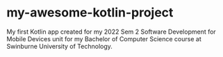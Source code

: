 # my-awesome-kotlin-project
My first Kotlin app created for my 2022 Sem 2 Software Development for Mobile Devices unit for my Bachelor of Computer Science course at Swinburne University of Technology.
